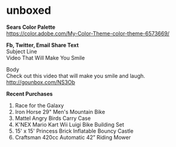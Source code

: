 # unboxed

<b>Sears Color Palette</b><br/>
https://color.adobe.com/My-Color-Theme-color-theme-6573669/

<b>Fb, Twitter, Email Share Text</b><br/>
Subject Line<br/>
Video That Will Make You Smile<br/>

Body<br/>
Check out this video that will make you smile and laugh. http://gounbox.com/NS3Ob<br/>

<b>Recent Purchases</b><br/>
1. Race for the Galaxy<br/>
2. Iron Horse 29" Men's Mountain Bike<br/>
3. Mattel Angry Birds Carry Case<br/>
4. K'NEX Mario Kart Wii Luigi Bike Building Set<br/>
5. 15' x 15' Princess Brick Inflatable Bouncy Castle<br/>
6. Craftsman 420cc Automatic 42” Riding Mower<br/>

